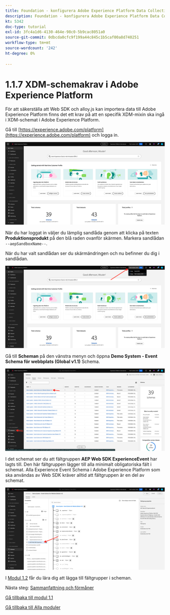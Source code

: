 ```yaml
---
title: Foundation - konfigurera Adobe Experience Platform Data Collection och Web SDK-tillägget - XDM-schemakrav i Adobe Experience Platform
description: Foundation - konfigurera Adobe Experience Platform Data Collection och Web SDK-tillägget - XDM-schemakrav i Adobe Experience Platform
kt: 5342
doc-type: tutorial
exl-id: 3fc4a1d6-4130-464e-98c0-5b9cac8051a0
source-git-commit: 0dbcda0cfc9f199a44c845c1b5caf00a8d740251
workflow-type: tm+mt
source-wordcount: '242'
ht-degree: 0%

---
```


# 1.1.7 XDM-schemakrav i Adobe Experience Platform

För att säkerställa att Web SDK och alloy.js kan importera data till Adobe Experience Platform finns det ett krav på att en specifik XDM-mixin ska ingå i XDM-schemat i Adobe Experience Platform.

Gå till [https://experience.adobe.com/platform](https://experience.adobe.com/platform) och logga in.

![AEP-felsökning](./images/exp1.png)

När du har loggat in väljer du lämplig sandlåda genom att klicka på texten **Produktionsprodukt** på den blå raden ovanför skärmen. Markera sandlådan `--aepSandboxName--`.

När du har valt sandlådan ser du skärmändringen och nu befinner du dig i sandlådan.

![AEP-felsökning](./images/exp2.png)

Gå till **Scheman** på den vänstra menyn och öppna **Demo System - Event Schema för webbplats (Global v1.1)** Schema.

![AEP-felsökning](./images/exp3.png)

I det schemat ser du att fältgruppen **AEP Web SDK ExperienceEvent** har lagts till. Den här fältgruppen lägger till alla minimalt obligatoriska fält i schemat. Alla Experience Event Schema i Adobe Experience Platform som ska användas av Web SDK kräver alltid att fältgruppen är en del av schemat.

![AEP-felsökning](./images/exp4.png)

I [Modul 1.2](./../module1.2/data-ingestion.md) får du lära dig att lägga till fältgrupper i scheman.

Nästa steg: [Sammanfattning och förmåner](./summary.md)

[Gå tillbaka till modul 1.1](./data-ingestion-launch-web-sdk.md)

[Gå tillbaka till Alla moduler](./../../../overview.md)
